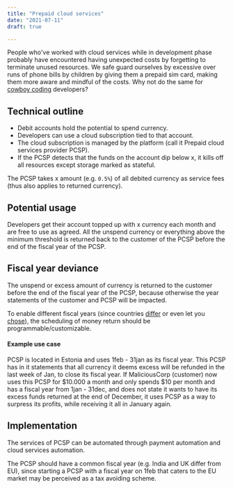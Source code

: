 ```yaml
---
title: "Prepaid cloud services"
date: "2021-07-11"
draft: true

---
```


People who've worked with cloud services while in development phase
probably have encountered having unexpected costs by forgetting to terminate unused resources.
We safe guard ourselves by excessive over runs of phone bills by children by giving them
a prepaid sim card, making them more aware and mindful of the costs.
Why not do the same for
[cowboy coding](https://en.wikipedia.org/wiki/Cowboy_coding)
developers?

## Technical outline

- Debit accounts hold the potential to spend currency.
- Developers can use a cloud subscription tied to that account.
- The cloud subscription is managed by the platform (call it Prepaid cloud services provider PCSP).
- If the PCSP detects that the funds on the account dip below x, it kills off all resources except storage marked as stateful.

The PCSP takes x amount (e.g. `0.5%`) of all debited currency as service fees
(thus also applies to returned currency).

## Potential usage

Developers get their account topped up with x currency each month and are free to use as agreed.
All the unspend currency or everything above the minimum threshold is returned back to the customer of the PCSP before the end of the fiscal year of the PCSP.

## Fiscal year deviance

The unspend or excess amount of currency is returned to the customer before the end of the fiscal year of the PCSP,
because otherwise the year statements of the customer and PCSP will be impacted.

To enable different
fiscal years
(since countries
[differ](https://www.cia.gov/the-world-factbook/field/fiscal-year)
or even let you
[chose](https://www.youtube.com/watch?v=t881ZBK8S5o&t=1615s)),
the scheduling of money return should be programmable/customizable.

#### Example use case

PCSP is located in Estonia and uses 1feb - 31jan as its fiscal year.
This PCSP has in it statements that all currency it deems excess will be refunded in the last week of Jan,
to close its fiscal year.
If MaliciousCorp (customer) now uses this PCSP for $10.000 a month and only spends $10 per month and has a fiscal year from 1jan - 31dec,
and does not state it wants to have its excess funds returned at the end of December,
it uses PCSP as a way to surpress its profits, while receiving it all in January again.

## Implementation

The services of PCSP can be automated through payment automation and cloud services automation.

The PCSP should have a common fiscal year
(e.g. India and UK differ from EU),
since starting a PCSP with a fiscal year on 1feb
that caters to the EU market may be perceived as a tax avoiding scheme.


